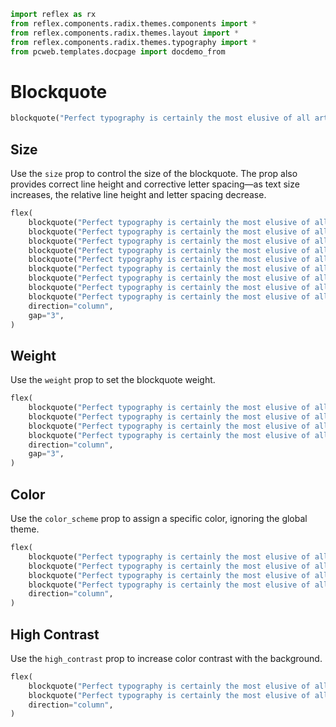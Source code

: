 ```python exec
import reflex as rx
from reflex.components.radix.themes.components import *
from reflex.components.radix.themes.layout import *
from reflex.components.radix.themes.typography import *
from pcweb.templates.docpage import docdemo_from
```

# Blockquote

```python demo
blockquote("Perfect typography is certainly the most elusive of all arts. Sculpture in stone alone comes near it in obstinacy.")
```


## Size

Use the `size` prop to control the size of the blockquote. The prop also provides correct line height and corrective letter spacing—as text size increases, the relative line height and letter spacing decrease.


```python demo
flex(
    blockquote("Perfect typography is certainly the most elusive of all arts. Sculpture in stone alone comes near it in obstinacy.", size="1"),
    blockquote("Perfect typography is certainly the most elusive of all arts. Sculpture in stone alone comes near it in obstinacy.", size="2"),
    blockquote("Perfect typography is certainly the most elusive of all arts. Sculpture in stone alone comes near it in obstinacy.", size="3"),
    blockquote("Perfect typography is certainly the most elusive of all arts. Sculpture in stone alone comes near it in obstinacy.", size="4"),
    blockquote("Perfect typography is certainly the most elusive of all arts. Sculpture in stone alone comes near it in obstinacy.", size="5"),
    blockquote("Perfect typography is certainly the most elusive of all arts. Sculpture in stone alone comes near it in obstinacy.", size="6"),
    blockquote("Perfect typography is certainly the most elusive of all arts. Sculpture in stone alone comes near it in obstinacy.", size="7"),
    blockquote("Perfect typography is certainly the most elusive of all arts. Sculpture in stone alone comes near it in obstinacy.", size="8"),
    blockquote("Perfect typography is certainly the most elusive of all arts. Sculpture in stone alone comes near it in obstinacy.", size="9"),
    direction="column",
    gap="3",
)
```


## Weight

Use the `weight` prop to set the blockquote weight.

```python demo
flex(
    blockquote("Perfect typography is certainly the most elusive of all arts. Sculpture in stone alone comes near it in obstinacy.", weight="light"),
    blockquote("Perfect typography is certainly the most elusive of all arts. Sculpture in stone alone comes near it in obstinacy.", weight="regular"),
    blockquote("Perfect typography is certainly the most elusive of all arts. Sculpture in stone alone comes near it in obstinacy.", weight="medium"),
    blockquote("Perfect typography is certainly the most elusive of all arts. Sculpture in stone alone comes near it in obstinacy.", weight="bold"),
    direction="column",
    gap="3",
)
```



## Color

Use the `color_scheme` prop to assign a specific color, ignoring the global theme.


```python demo
flex(
    blockquote("Perfect typography is certainly the most elusive of all arts. Sculpture in stone alone comes near it in obstinacy.", color_scheme="indigo"),
    blockquote("Perfect typography is certainly the most elusive of all arts. Sculpture in stone alone comes near it in obstinacy.", color_scheme="cyan"),
    blockquote("Perfect typography is certainly the most elusive of all arts. Sculpture in stone alone comes near it in obstinacy.", color_scheme="crimson"),
    blockquote("Perfect typography is certainly the most elusive of all arts. Sculpture in stone alone comes near it in obstinacy.", color_scheme="orange"),
    direction="column",
)
```

## High Contrast

Use the `high_contrast` prop to increase color contrast with the background.


```python demo
flex(
    blockquote("Perfect typography is certainly the most elusive of all arts. Sculpture in stone alone comes near it in obstinacy."),
    blockquote("Perfect typography is certainly the most elusive of all arts. Sculpture in stone alone comes near it in obstinacy.", high_contrast=True),
    direction="column",
)
```
